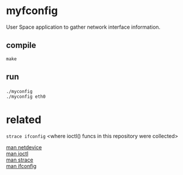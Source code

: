 # myfconfig

User Space application to gather network interface information.  

## compile

`make`

## run

`./myconfig` <to see available interfaces >   
`./myconfig eth0` <to see interface info>  

# related

`strace ifconfig` <where ioctl() funcs in this repository were collected>

[man netdevice](http://man7.org/linux/man-pages/man7/netdevice.7.html)  
[man ioctl](http://man7.org/linux/man-pages/man2/ioctl.2.html)  
[man strace](https://linux.die.net/man/1/strace)  
[man ifconfig](https://linux.die.net/man/8/ifconfig)
